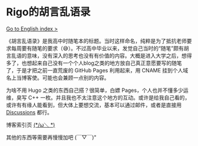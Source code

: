 
# Rigo的胡言乱语录

[Go to English index >](en/index.md)

《胡言乱语录》是我高中时随笔本的标题。当时这样命名，纯粹是为了抵抗老师要求每周要有随笔的要求（😅）。不过高中毕业以来，发觉自己当时的“随笔”颇有胡言乱语的意味，没有深入的思考也没有有价值的内容。大概是进入大学之后，想得多了，也想起来自己没有一个个人blog之类的地方放自己真正意愿要写的随笔了，于是才把之前一直荒废的 GitHub Pages 利用起来，用 CNAME 挂到个人域名上当博客使。可能也会兼顾一点别的内容。

为啥不用 Hugo 之类的东西自己搭？很简单，白嫖 Pages，个人也并不懂多少运维，臭写 C++ 一枚。并且我也不太注意这个地方的互动。或许是给我自己看的，或许有有缘人能看到，但大体上要想交流，基本可以通过邮件，或者是直接用 [Discussions](https://github.com/RigoLigoRLC/rigoligorlc.github.io/discussions) 都行。

博客索引页 [(*/ω＼ *)](blog/index.md)

其他的东西等需要再慢慢加吧 (￣▽￣)"
